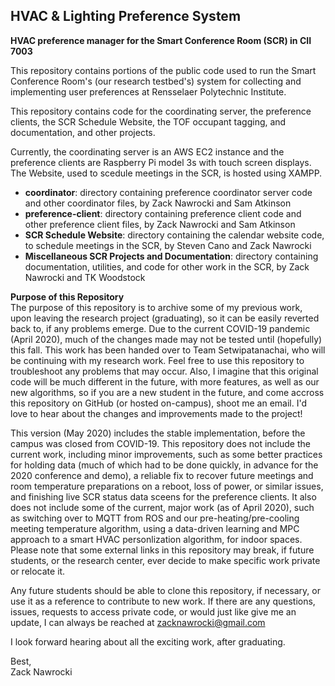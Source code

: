 ## HVAC & Lighting Preference System

**HVAC preference manager for the Smart Conference Room (SCR) in CII 7003**

This repository contains portions of the public code used to run the Smart Conference Room's (our research testbed's) system for collecting and implementing user preferences at Rensselaer Polytechnic Institute.

This repository contains code for the coordinating server, the preference clients, the SCR Schedule Website, the TOF occupant tagging, and documentation, and other projects.

Currently, the coordinating server is an AWS EC2 instance and the preference clients are Raspberry Pi model 3s with touch screen displays. The Website, used to scedule meetings in the SCR, is hosted using XAMPP.

* **coordinator**: directory containing preference coordinator server code and other coordinator files, by Zack Nawrocki and Sam Atkinson
* **preference-client**: directory containing preference client code and other preference client files, by Zack Nawrocki and Sam Atkinson
* **SCR Schedule Website**: directory containing the calendar website code, to schedule meetings in the SCR, by Steven Cano and Zack Nawrocki
* **Miscellaneous SCR Projects and Documentation**: directory containing documentation, utilities, and code for other work in the SCR, by Zack Nawrocki and TK Woodstock

**Purpose of this Repository** <br>
The purpose of this repository is to archive some of my previous work, upon leaving the research project (graduating), so it can be easily reverted back to, if any problems emerge. Due to the current COVID-19 pandemic (April 2020), much of the changes made may not be tested until (hopefully) this fall. This work has been handed over to Team Setwipatanachai, who will be continuing with my research work. Feel free to use this repository to troubleshoot any problems that may occur. Also, I imagine that this original code will be much different in the future, with more features, as well as our new algorithms, so if you are a new student in the future, and come accross this repository on GitHub (or hosted on-campus), shoot me an email. I'd love to hear about the changes and improvements made to the project! 

This version (May 2020) includes the stable implementation, before the campus was closed from COVID-19. This repository does not include the current work, including minor improvements, such as some better practices for holding data (much of which had to be done quickly, in advance for the 2020 conference and demo), a reliable fix to recover future meetings and room temperature preparations on a reboot, loss of power, or similar issues, and finishing live SCR status data sceens for the preference clients. It also does not include some of the current, major work (as of April 2020), such as switching over to MQTT from ROS and our pre-heating/pre-cooling meeting temperature algorithm, using a data-driven learning and MPC approach to a smart HVAC personlization algorithm, for indoor spaces. Please note that some external links in this repository may break, if future students, or the research center, ever decide to make specific work private or relocate it.

Any future students should be able to clone this repository, if necessary, or use it as a reference to contribute to new work. If there are any questions, issues, requests to access private code, or would just like give me an update, I can always be reached at zacknawrocki@gmail.com

I look forward hearing about all the exciting work, after graduating.

Best, <br>
Zack Nawrocki
